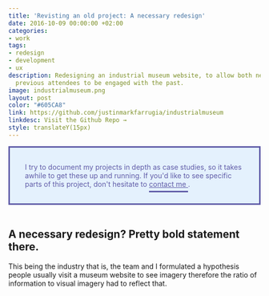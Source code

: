 ```yaml
---
title: 'Revisting an old project: A necessary redesign'
date: 2016-10-09 00:00:00 +02:00
categories:
- work
tags:
- redesign
- development
- ux
description: Redesigning an industrial museum website, to allow both newcomers and
  previous attendees to be engaged with the past.
image: industrialmuseum.png
layout: post
color: "#605CA8"
link: https://github.com/justinmarkfarrugia/industrialmuseum
linkdesc: Visit the Github Repo →
style: translateY(15px)
---
```


<style>
  p > a {
		color: #605CA8;
		padding-bottom: 5px;
		border-bottom: 1px solid #605CA8;
	}

	.box {
		background-color: rgba(16, 133, 249, 0.1);
		color: #605CA8;
		padding: 30px;
		border: 3px solid #605CA8;
	}
</style>

<div class="box">
	I try to document my projects in depth as case studies, so it takes awhile to get these up and running. If you'd like to see specific parts of this project, don't hesitate to <a href="mailto:justinmfarrugia@gmail.com" style="color: #605CA8;
		padding-bottom: 5px;
		border-bottom: 3px solid #605CA8;">contact me </a>.
</div>

<br>



<h2>A necessary redesign? Pretty bold statement there.</h2>

This being the industry that is, the team and I formulated a hypothesis people usually visit a museum website to see imagery therefore the ratio of information to visual imagery had to reflect that.



